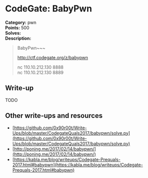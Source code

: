 # CodeGate: BabyPwn

**Category:** pwn  
**Points:** 500  
**Solves:**  
**Description:**  

> BabyPwn~~~
> 
> http://ctf.codegate.org/z/babypwn
> 
> nc 110.10.212.130 8888  
> nc 110.10.212.130 8889  

## Write-up

TODO

## Other write-ups and resources

* [https://github.com/0x90r00t/Write-Ups/blob/master/CodegateQuals2017/babypwn/solve.py](https://github.com/0x90r00t/Write-Ups/blob/master/CodegateQuals2017/babypwn/solve.py)
* [http://poning.me/2017/02/14/babypwn/](http://poning.me/2017/02/14/babypwn/)
* [https://kabla.me/blog/writeups/Codegate-Prequals-2017.html#babypwn](https://kabla.me/blog/writeups/Codegate-Prequals-2017.html#babypwn)

